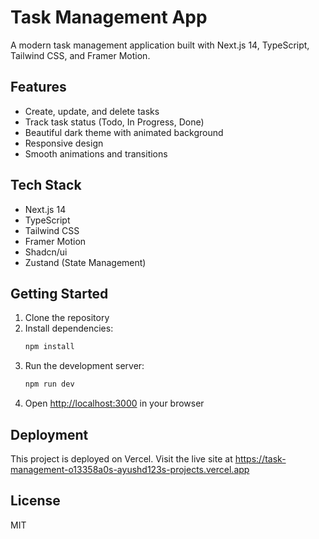 # Task Management App

A modern task management application built with Next.js 14, TypeScript, Tailwind CSS, and Framer Motion.

## Features

- Create, update, and delete tasks
- Track task status (Todo, In Progress, Done)
- Beautiful dark theme with animated background
- Responsive design
- Smooth animations and transitions

## Tech Stack

- Next.js 14
- TypeScript
- Tailwind CSS
- Framer Motion
- Shadcn/ui
- Zustand (State Management)

## Getting Started

1. Clone the repository
2. Install dependencies:
   ```bash
   npm install
   ```
3. Run the development server:
   ```bash
   npm run dev
   ```
4. Open [http://localhost:3000](http://localhost:3000) in your browser

## Deployment

This project is deployed on Vercel. Visit the live site at https://task-management-o13358a0s-ayushd123s-projects.vercel.app

## License

MIT
